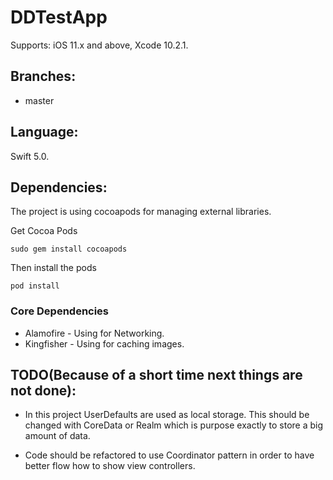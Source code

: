 # DDTestApp

Supports: iOS 11.x and above, Xcode 10.2.1.

## Branches:

* master

## Language:
Swift 5.0.

## Dependencies:

The project is using cocoapods for managing external libraries.

Get Cocoa Pods

```
sudo gem install cocoapods
```

Then install the pods

```
pod install
```

### Core Dependencies

* Alamofire - Using for Networking.
* Kingfisher - Using for caching images.

## TODO(Because of a short time next things are not done):

* In this project UserDefaults are used as local storage. This should be changed with CoreData or Realm which is purpose exactly to store a big amount of data.

* Code should be refactored to use Coordinator pattern in order to have better flow how to show view controllers.
